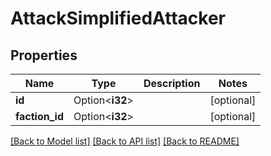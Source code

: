 # AttackSimplifiedAttacker

## Properties

Name | Type | Description | Notes
------------ | ------------- | ------------- | -------------
**id** | Option<**i32**> |  | [optional]
**faction_id** | Option<**i32**> |  | [optional]

[[Back to Model list]](../README.md#documentation-for-models) [[Back to API list]](../README.md#documentation-for-api-endpoints) [[Back to README]](../README.md)


